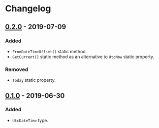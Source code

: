 # Changelog

## [0.2.0] - 2019-07-09
### Added
- `FromDateTimeOffset()` static method.
- `GetCurrent()` static method as an alternative to `UtcNow` static property.
### Removed
- `Today` static property.

## [0.1.0] - 2019-06-30
### Added
- `UtcDateTime` type.

[0.2.0]: https://github.com/qbit86/instantia/compare/instantia-0.1.0...instantia-0.2.0
[0.1.0]: https://github.com/qbit86/instantia/releases/tag/instantia-0.1.0

